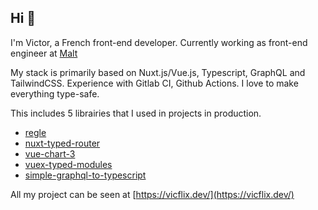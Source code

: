 ## Hi 👋

I'm Victor, a French front-end developer. Currently working as front-end engineer at [Malt](https://www.malt.fr/)

My stack is primarily based on Nuxt.js/Vue.js, Typescript, GraphQL and TailwindCSS.
Experience with Gitlab CI, Github Actions.
I love to make everything type-safe.

This includes 5 librairies that I used in projects in production.
- [regle](https://github.com/victorgarciaesgi/regle)
- [nuxt-typed-router](https://github.com/victorgarciaesgi/nuxt-typed-router)
- [vue-chart-3](https://github.com/victorgarciaesgi/vue-chart-3)
- [vuex-typed-modules](https://github.com/victorgarciaesgi/vuex-typed-modules)
- [simple-graphql-to-typescript](https://github.com/victorgarciaesgi/simple-graphql-to-typescript)


All my project can be seen at [https://vicflix.dev/](https://vicflix.dev/)

